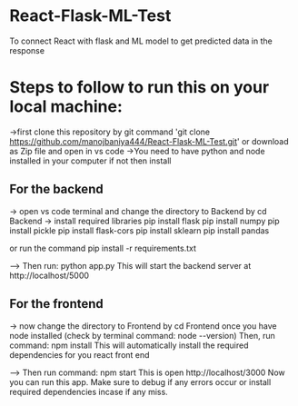 # React-Flask-ML-Test
To connect React with flask and ML model to get predicted data in the response
# Steps to follow to run this on your local machine:
->first clone this repository by git command 'git clone https://github.com/manojbaniya444/React-Flask-ML-Test.git'
or download as Zip file and open in vs code 
->You need to have python and node installed in your computer if not then install
## For the backend
-> open vs code terminal and change the directory to Backend by cd Backend
-> install required libraries 
pip install flask
pip install numpy
pip install pickle
pip install flask-cors
pip install sklearn
pip install pandas

or 
run the command pip install -r requirements.txt

--> Then run: python app.py
This will start the backend server at http://localhost/5000

## For the frontend
-> now change the directory to Frontend by cd Frontend
once you have node installed (check by terminal command: node --version)
Then,
run command: npm install
This will automatically install the required dependencies for you react front end 

--> Then run command: npm start
This is open http://localhost/3000
Now you can run this app.
Make sure to debug if any errors occur or install required dependencies incase if any miss.
